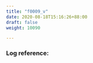```yaml
---
title: "f0009_v"
date: 2020-08-18T15:16:26+88:00
draft: false
weight: 10090

---
```


### Log reference: <no value>

```
